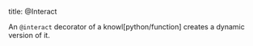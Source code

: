 title: @Interact

An `@interact` decorator of a knowl[python/function]
creates a dynamic version of it.
